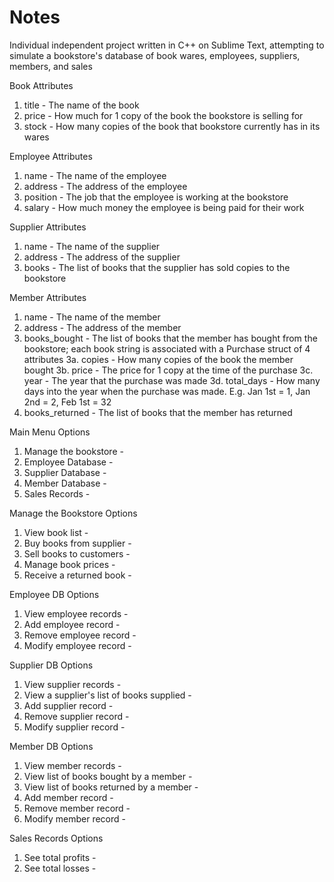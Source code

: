 # Notes
Individual independent project written in C++ on Sublime Text, attempting to simulate a bookstore's database of book wares, employees, suppliers, members, and sales

Book Attributes
1. title - The name of the book
2. price - How much for 1 copy of the book the bookstore is selling for
3. stock - How many copies of the book that bookstore currently has in its wares

Employee Attributes
1. name - The name of the employee
2. address - The address of the employee
3. position - The job that the employee is working at the bookstore
4. salary - How much money the employee is being paid for their work

Supplier Attributes
1. name - The name of the supplier
2. address - The address of the supplier
3. books - The list of books that the supplier has sold copies to the bookstore

Member Attributes
1. name - The name of the member
2. address - The address of the member
3. books_bought - The list of books that the member has bought from the bookstore; each book string is associated with a Purchase struct of 4 attributes
	3a. copies - How many copies of the book the member bought
	3b. price - The price for 1 copy at the time of the purchase
	3c. year - The year that the purchase was made
	3d. total_days - How many days into the year when the purchase was made. E.g. Jan 1st = 1, Jan 2nd = 2, Feb 1st = 32
4. books_returned - The list of books that the member has returned

Main Menu Options
1. Manage the bookstore - 
2. Employee Database - 
3. Supplier Database - 
4. Member Database - 
5. Sales Records - 

Manage the Bookstore Options
1. View book list - 
2. Buy books from supplier - 
3. Sell books to customers - 
4. Manage book prices - 
5. Receive a returned book - 

Employee DB Options
1. View employee records - 
2. Add employee record - 
3. Remove employee record - 
4. Modify employee record - 

Supplier DB Options
1. View supplier records - 
2. View a supplier's list of books supplied - 
3. Add supplier record - 
4. Remove supplier record - 
5. Modify supplier record - 

Member DB Options
1. View member records - 
2. View list of books bought by a member - 
3. View list of books returned by a member - 
4. Add member record - 
5. Remove member record - 
6. Modify member record - 

Sales Records Options
1. See total profits - 
2. See total losses - 
